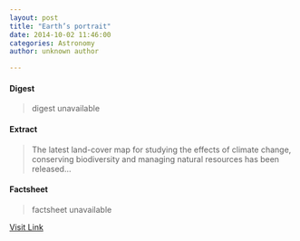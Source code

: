 ```yaml
---
layout: post
title: "Earth’s portrait"
date: 2014-10-02 11:46:00
categories: Astronomy
author: unknown author

---
```



#### Digest
>digest unavailable

#### Extract
>The latest land-cover map for studying the effects of climate change, conserving biodiversity and managing natural resources has been released...

#### Factsheet
>factsheet unavailable

[Visit Link](http://www.esa.int/spaceinimages/Images/2014/10/Land_cover_2010)


